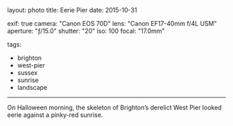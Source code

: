 layout: photo
title: Eerie Pier
date: 2015-10-31

exif: true
camera: "Canon EOS 70D"
lens: "Canon EF17-40mm f/4L USM"
aperture: "ƒ/15.0"
shutter: "20"
iso: 100
focal: "17.0mm"

tags:
  - brighton
  - west-pier
  - sussex
  - sunrise
  - landscape
---

On Halloween morning, the skeleton of Brighton’s derelict West Pier looked eerie against a pinky-red sunrise.

